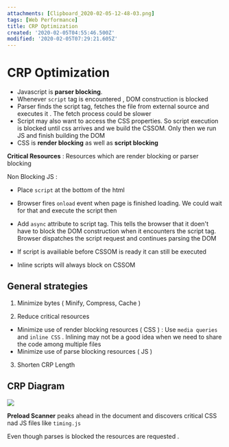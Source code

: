 ```yaml
---
attachments: [Clipboard_2020-02-05-12-48-03.png]
tags: [Web Performance]
title: CRP Optimization
created: '2020-02-05T04:55:46.500Z'
modified: '2020-02-05T07:29:21.605Z'
---
```


# CRP Optimization

* Javascript is **parser blocking**.
* Whenever `script` tag is encountered , DOM construction is blocked
* Parser finds the script tag, fetches the file from external source and executes it . The fetch process could be slower 
* Script may also want to access the CSS properties. So script execution is blocked until css arrives and we build the CSSOM. Only then we run JS and finish building the DOM
* CSS is **render blocking** as well as **script blocking**


**Critical Resources** : Resources which are render blocking or parser blocking

Non Blocking JS :

* Place `script` at the bottom of the html

* Browser fires `onload` event when page is finished loading. We could wait for that and execute the script then

* Add `async` attribute to script tag. This tells the browser that it doen't have to block the DOM construction when it encounters the script tag. Browser dispatches the script request and continues parsing the DOM
* If script is availiable before CSSOM is ready it can still be executed
* Inline scripts will always block on CSSOM


## General strategies

1. Minimize bytes ( Minify, Compress, Cache )

2. Reduce critical resources
  * Minimize use of render blocking resources ( CSS ) : Use `media queries` and `inline CSS` . Inlining may not be a good idea when we need to share the code among multiple files
  * Minimize use of parse blocking resources ( JS )

3.  Shorten CRP Length


## CRP Diagram

![](@attachment/Clipboard_2020-02-05-12-48-03.png)


**Preload Scanner**  peaks ahead in the document and discovers critical CSS nad JS files like `timing.js`

Even though parses is blocked the resources are requested .
